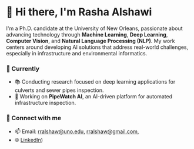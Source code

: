 # 👋 Hi there, I'm Rasha Alshawi

I'm a Ph.D. candidate at the University of New Orleans, passionate about advancing technology through **Machine Learning**, **Deep Learning**, **Computer Vision**, and **Natural Language Processing (NLP)**. My work centers around developing AI solutions that address real-world challenges, especially in infrastructure and environmental informatics.

### 🌱 Currently
- 📚 Conducting research focused on deep learning applications for culverts and sewer pipes inspection.
- 💼 Working on **PipeWatch AI**, an AI-driven platform for automated infrastructure inspection.

### 🔗 Connect with me
- 📫 Email: rralshaw@uno.edu, rralshaw@gmail.com,
- 🌐 [LinkedIn](https://www.linkedin.com/in/rasha-alshawi-m-s-62047b10a/))
